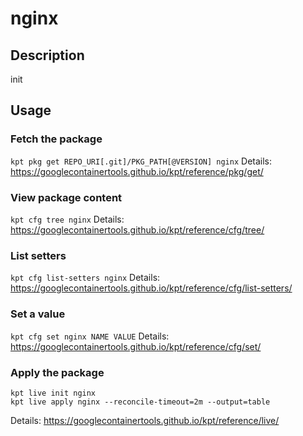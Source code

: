 # nginx

## Description
init

## Usage

### Fetch the package
`kpt pkg get REPO_URI[.git]/PKG_PATH[@VERSION] nginx`
Details: https://googlecontainertools.github.io/kpt/reference/pkg/get/

### View package content
`kpt cfg tree nginx`
Details: https://googlecontainertools.github.io/kpt/reference/cfg/tree/

### List setters
`kpt cfg list-setters nginx`
Details: https://googlecontainertools.github.io/kpt/reference/cfg/list-setters/

### Set a value
`kpt cfg set nginx NAME VALUE`
Details: https://googlecontainertools.github.io/kpt/reference/cfg/set/

### Apply the package
```
kpt live init nginx
kpt live apply nginx --reconcile-timeout=2m --output=table
```
Details: https://googlecontainertools.github.io/kpt/reference/live/
